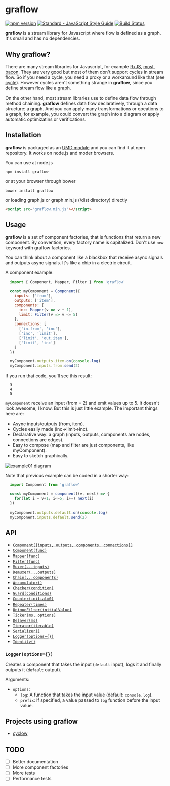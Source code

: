# graflow

[![npm version](https://badge.fury.io/js/graflow.svg)](https://badge.fury.io/js/graflow)
[![Standard - JavaScript Style Guide](https://img.shields.io/badge/code_style-standard-brightgreen.svg)](http://standardjs.com/)
[![Build Status](https://travis-ci.org/pmros/graflow.svg)](https://travis-ci.org/pmros/graflow)

**graflow** is a stream library for Javascript where flow is defined as a graph. It's small and has no dependencies.

## Why graflow?

There are many stream libraries for Javascript, for example [RxJS](https://github.com/ReactiveX/RxJS), [most](https://github.com/cujojs/most), [bacon](https://baconjs.github.io). They are very good but most of them don't support cycles in stream flow. So if you need a cycle, you need a proxy or a workaround like that (see [cycle](https://cycle.js.org)). However cycles aren't something strange in **graflow**, since you define stream flow like a graph.

On the other hand, most stream libraries use to define data flow through method chaining. **graflow** defines data flow declaratively, through a data structure: a graph. And you can apply many transformations or opeations to a graph, for example, you could convert the graph into a diagram or apply automatic optimizatins or verifications.

## Installation
**graflow** is packaged as an [UMD module](https://github.com/umdjs/umd) and you can find it at npm repository. It works on node.js and moder browsers.

You can use at node.js
```
npm install graflow
```

or at your browser through bower
```
bower install graflow
```

or loading graph.js or graph.min.js (/dist directory) directly
```html
<script src="graflow.min.js"></script>
```

## Usage
**graflow** is a set of component factories, that is functions that return a new component. By convention, every factory name is capitalized. Don't use `new` keyword with graflow factories.

You can think about a component like a blackbox that receive async signals and outputs async signals. It's like a chip in a electric circuit.

A component example:
```js
  import { Component, Mapper, Filter } from 'graflow'

  const myComponent = Component({
    inputs: ['from'],
    outputs: ['item'],
    components: {
      inc: Mapper(v => v + 1),
      limit: Filter(v => v <= 5)
    },
    connections: [
      ['in.from', 'inc'],
      ['inc', 'limit'],
      ['limit', 'out.item'],
      ['limit', 'inc']
    ]
  })

  myComponent.outputs.item.on(console.log)
  myComponent.inputs.from.send(2)
```

If you run that code, you'll see this result:
```
  3
  4
  5
```

`myComponent` receive an input (from = 2) and emit values up to 5.
It doesn't look awesome, I know. But this is just little example. The important things here are:
- Async inputs/outputs (from, item).
- Cycles easily made (inc->limit->inc).
- Declarative way: a graph (inputs, outputs, components are nodes, connections are edges).
- Easy to compose (map and filter are just components, like myComponent).
- Easy to sketch graphically.

![example01 diagram](https://rawgit.com/pmros/graflow/master/diagrams/example01.svg)

Note that previous example can be coded in a shorter way:
```js
  import Component from 'graflow'

  const myComponent = component((v, next) => {
    for(let i = v+1; i<=5; i++) next(i)
  })

  myComponent.outputs.default.on(console.log)
  myComponent.inputs.default.send(2)
```

## API

- [`Component({inputs, outputs, components, connections})`](#Component1)
- [`Component(func)`](#Component2)
- [`Mapper(func)`](#Mapper)
- [`Filter(func)`](#Filter)
- [`Muxer(...inputs)`](#Muxer)
- [`Demuxer(...outputs)`](#Demuxer)
- [`Chain(...components)`](#Chain)
- [`Accumulator()`](#Accumulator)
- [`Checker(condition)`](#Checker)
- [`Guard(conditions)`](#Guard)
- [`Counter(initial=0)`](#Counter)
- [`Repeater(times)`](#Repeater)
- [`UniqueFilter(initialValue)`](#UniqueFilter)
- [`Ticker(ms, options)`](#Ticker)
- [`Delayer(ms)`](#Delayer)
- [`Iterator(iterable)`](#Iterator)
- [`Serializer()`](#Serializer)
- [`Logger(options={})`](#Logger)
- [`Identity()`](#Identity)

### <a name="Logger"></a> `Logger(options={})`
Creates a component that takes the input (`default` input), logs it and finally outputs it (`default` output).

Arguments:
- `options`:
  - `log`: A function that takes the input value (default: `console.log`).
  - `prefix`: If specified, a value passed to `log` function before the input value.

## Projects using graflow

- [cyclow](https://github.com/pmros/cyclow)

## TODO
- [ ] Better documentation
- [ ] More component factories
- [ ] More tests
- [ ] Performance tests
